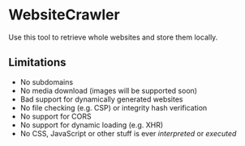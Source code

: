 # WebsiteCrawler

Use this tool to retrieve whole websites and store them locally.

## Limitations

- No subdomains
- No media download (images will be supported soon)
- Bad support for dynamically generated websites
- No file checking (e.g. CSP) or integrity hash verification
- No support for CORS
- No support for dynamic loading (e.g. XHR)
- No CSS, JavaScript or other stuff is ever _interpreted_ or _executed_
